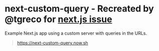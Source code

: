 # next-custom-query - Recreated by @tgreco for [next.js issue](https://www.google.com/url?hl=en&q=https://github.com/zeit/next.js/issues/2833)
Example Next.js app using a custom server with queries in the URLs.

> https://next-custom-query.now.sh

